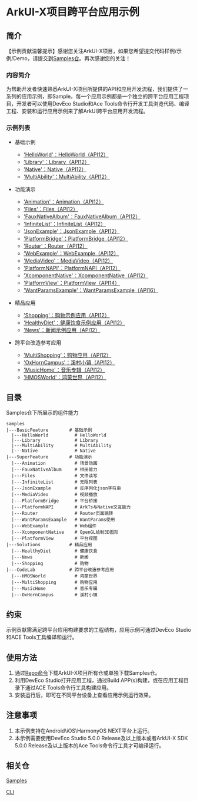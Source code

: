 # ArkUI-X项目跨平台应用示例

## 简介
【示例贡献温馨提示】感谢您关注ArkUI-X项目，如果您希望提交代码样例/示例/Demo，请提交到[Samples仓](https://gitcode.com/arkui-x/samples)。再次感谢您的关注！

### 内容简介
为帮助开发者快速熟悉ArkUI-X项目所提供的API和应用开发流程，我们提供了一系列的应用示例，即Sample。每一个应用示例都是一个独立的跨平台应用工程项目，开发者可以使用DevEco Studio和Ace Tools命令行开发工具浏览代码、编译工程、安装和运行应用示例来了解ArkUI跨平台应用开发流程。

### 示例列表

- 基础示例
  - ['HelloWorld'：HelloWorld（API12）](BasicFeature/HelloWorld)
  - ['Library'：Library（API12）](BasicFeature/Library)
  - ['Native'：Native（API12）](BasicFeature/Native)
  - ['MultiAbility'：MultiAbility（API12）](BasicFeature/MultiAbility)
  
- 功能演示
  - ['Animation'：Animation（API12）](SuperFeature/Animation)
  - ['Files'：Files（API12）](SuperFeature/Files)
  - ['FauxNativeAlbum'：FauxNativeAlbum（API12）](SuperFeature/FauxNativeAlbum)
  - ['InfiniteList'：InfiniteList（API12）](SuperFeature/InfiniteList)
  - ['JsonExample'：JsonExample（API12）](SuperFeature/JsonExample)
  - ['PlatformBridge'：PlatformBridge（API12）](SuperFeature/PlatformBridge)
  - ['Router'：Router（API12）](SuperFeature/Router)
  - ['WebExample'：WebExample（API12）](SuperFeature/WebExample)
  - ['MediaVideo'：MediaVideo（API12）](SuperFeature/MediaVideo)
  - ['PlatformNAPI'：PlatformNAPI（API12）](SuperFeature/PlatformNAPI)
  - ['XcomponentNative'：XcomponentNative（API12）](SuperFeature/XcomponentNative)
  - ['PlatformView'：PlatformView（API14）](SuperFeature/PlatformView)
  - ['WantParamsExample'：WantParamsExample（API16）](SuperFeature/WantParamsExample)

- 精品应用
  - ['Shopping'：购物示例应用（API12）](Solutions/Shopping)
  - ['HealthyDiet'：健康饮食示例应用（API12）](Solutions/HealthyDiet)
  - ['News'：新闻示例应用（API12）](Solutions/News)
- 跨平台改造参考应用
  - ['MultiShopping'：购物应用（API12）](CodeLab/MultiShopping)
  - ['OxHornCampus'：溪村小镇（API12）](CodeLab/OxHornCampus)
  - ['MusicHome'：音乐专辑（API12）](CodeLab/MusicHome)
  - ['HMOSWorld'：鸿蒙世界（API12）](CodeLab/HMOSWorld)

## 目录

Samples仓下所展示的组件能力

```
samples
|---BasicFeature        # 基础示例
  |---HelloWorld          # HelloWorld
  |---Library             # Library
  |---MultiAbility        # MultiAbility
  |---Native              # Native
|---SuperFeature        # 功能演示
  |---Animation           # 场景动画
  |---FauxNativeAlbum     # 相册能力
  |---Files               # 文件读写
  |---InfiniteList        # 无限列表
  |---JsonExample         # 反序列化json字符串
  |---MediaVideo          # 视频播放
  |---PlatformBridge      # 平台桥接
  |---PlatformNAPI        # ArkTs与Native交互能力
  |---Router              # Router页面跳转
  |---WantParamsExample   # WantParams使用
  |---WebExample          # Web组件
  |---XcomponentNative    # OpenGL绘制3D图形
  |---PlatformView        # 平台视图
|---Solutions           # 精品应用
  |---HealthyDiet    	  # 健康饮食
  |---News    	          # 新闻
  |---Shopping    	      # 购物
|---CodeLab             # 跨平台改造参考应用
  |---HMOSWorld           # 鸿蒙世界
  |---MultiShopping    	  # 购物应用
  |---MusicHome           # 音乐专辑
  |---OxHornCampus        # 溪村小镇
```

## 约束

示例贡献需满足跨平台应用构建要求的工程结构，应用示例可通过DevEco Studio和ACE Tools工具编译和运行。

## 使用方法

1.  通过[Repo命令](https://gitcode.com/arkui-x/manifest/blob/master/README.md)下载ArkUI-X项目所有仓或单独下载Samples仓。
2.  利用DevEco Studio打开应用工程，通过Build APP(s)构建，或在应用工程目录下通过ACE Tools命令行工具构建应用。
3.  安装运行后，即可在不同平台设备上查看应用示例运行效果。

## 注意事项

1.  本示例支持在Android\iOS\HarmonyOS NEXT平台上运行。
2.  本示例需要使用DevEco Studio 5.0.0 Release及以上版本或者ArkUI-X SDK 5.0.0 Release及以上版本的Ace Tools命令行工具才可编译运行。


## 相关仓

[Samples](https://gitcode.com/arkui-x/samples)

[CLI](https://gitcode.com/arkui-x/cli)
